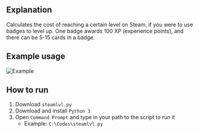 ## Explanation
Calculates the cost of reaching a certain level on Steam, if you were to use badges to level up. One badge awards 100 XP (experience points), and there can be 5-15 cards in a badge.

## Example usage
![Example](https://i.imgur.com/IqUC4hn.png "Example")

## How to run
1. Download ```steamlvl.py```
2. Download and install ```Python 3```
3. Open ```Command Prompt``` and type in your path to the script to run it
   - Example: ```C:\Codes\steamlvl.py```
